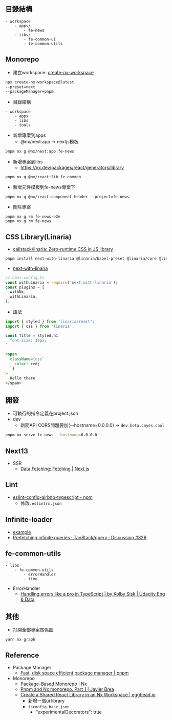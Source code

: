 ## 目錄結構
```
- workspace
	- apps/
		- fe-news
	- libs/
		- fe-common-ui
		- fe-common-utils
```

## Monorepo
* 建立workspace:  [create-nx-workspace](https://nx.dev/packages/nx/documents/create-nx-workspace)
```sh
npx create-nx-workspace@latest
--preset=next
--packageManager=pnpm
```
* 目錄結構
```
- workspace
	- apps
	- libs
	- tools
```
* 新增專案到apps
	* @nx/next:app → nextjs模板
```sh
pnpm nx g @nx/next:app fe-news
```
* 新增專案到libs
	* https://nx.dev/packages/react/generators/library
```
pnpm nx g @nx/react:lib fe-common
```
* 新增元件模板到fe-news專案下
```
pnpm nx g @nx/react:component header --project=fe-news
```
* 刪除專案
```
pnpm nx g rm fe-news-e2e
pnpm nx g rm fe-news
```

## CSS Library(Linaria)
* [callstack/linaria: Zero-runtime CSS in JS library](https://github.com/callstack/linaria)
```sh
pnpm install next-with-linaria @linaria/babel-preset @linaria/core @linaria/react
```
* [next-with-linaria](https://github.com/dlehmhus/next-with-linaria)
```ts
// next.config.ts
const withLinaria = require('next-with-linaria');
const plugins = [
  withNx,
  withLinaria,
];
```
* 語法
```ts
import { styled } from 'linaria/react';
import { css } from 'linaria';

const Title = styled.h1`
  font-size: 36px;
`
```
```html
<span
  className={css`
	color: red;
  `}
>
  Hello there
</span>
```

## 開發
* 可執行的指令定義在project.json
* dev
	* 新聞API CORS問題要加(--hostname=0.0.0.0) → `dev.beta.cnyes.cool`
```sh
pnpm nx serve fe-news --hostname=0.0.0.0
```

## Next13
* SSR 
	* [Data Fetching: Fetching | Next.js](https://nextjs.org/docs/app/building-your-application/data-fetching/fetching)

## Lint
* [eslint-config-airbnb-typescript - npm](https://www.npmjs.com/package/eslint-config-airbnb-typescript)
	* 修改`.eslintrc.json`

## Infinite-loader
* [example](https://codesandbox.io/s/react-virtualized-infiniteloader-p7w36?file=/src/App.js)
* [Prefetching infinite queries · TanStack/query · Discussion #826](https://github.com/TanStack/query/discussions/826)

## fe-common-utils
```
- libs
	- fe-common-utils
		- errorHandler
		- time
```

* ErrorHandler
	* [Handling errors like a pro in TypeScript | by Kolby Sisk | Udacity Eng & Data](https://engineering.udacity.com/handling-errors-like-a-pro-in-typescript-d7a314ad4991)

## 其他

* 打開全部專案關係圖
```
yarn nx graph
```

## Reference
* Package Manager 
	* [Fast, disk space efficient package manager | pnpm](https://pnpm.io/)
* Monorepo
	* [Package-Based Monorepo | Nx](https://nx.dev/tutorials/package-based-repo-tutorial)
	* [Pnpm and Nx monorepo. Part 1 | Javier Brea](https://www.javierbrea.com/blog/pnpm-nx-monorepo-01/)
	* [Create a Shared React Library in an Nx Workspace | egghead.io](https://egghead.io/lessons/react-create-a-shared-react-library-in-an-nx-workspace)
		* 新增一個ui library
		* `tsconfig.base.json`
			* "experimentalDecorators": true
